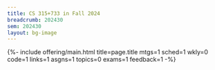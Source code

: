 ```yaml
---
title: CS 315+733 in Fall 2024
breadcrumb: 202430
sem: 202430
layout: bg-image
---
```


{%- include offering/main.html
  title=page.title
  mtgs=1
  sched=1
  wkly=0
  code=1
  links=1
  asgns=1
  topics=0
  exams=1
  feedback=1
-%}
